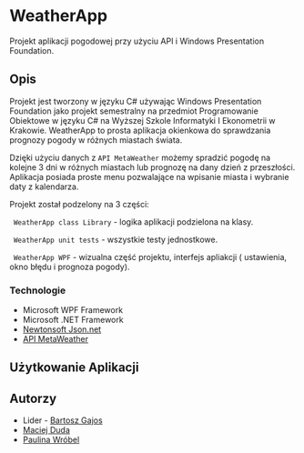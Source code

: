 # WeatherApp

Projekt aplikacji pogodowej przy użyciu API i Windows Presentation Foundation.

## Opis

Projekt jest tworzony w języku C# używając Windows Presentation Foundation jako projekt semestralny na przedmiot Programowanie Obiektowe w języku C# na Wyższej Szkole Informatyki I Ekonometrii w Krakowie. WeatherApp to prosta aplikacja okienkowa do sprawdzania prognozy pogody w różnych miastach świata.

Dzięki użyciu danych z `API MetaWeather` możemy spradzić pogodę na kolejne 3 dni w różnych miastach lub prognozę na dany dzień z przeszłości. Aplikacja posiada proste menu pozwalające na wpisanie miasta i wybranie daty z kalendarza. 

Projekt został podzelony na 3 części: 

` WeatherApp class Library` - logika aplikacji podzielona na klasy.

` WeatherApp unit tests` - wszystkie testy jednostkowe.

` WeatherApp WPF` -  wizualna część projektu, interfejs apliakcji ( ustawienia, okno błędu i prognoza pogody).

### Technologie

* Microsoft WPF Framework 
* Microsoft .NET Framework 
* [Newtonsoft Json.net](https://www.newtonsoft.com/json)
* [API MetaWeather](https://www.metaweather.com/api/)

## Użytkowanie Aplikacji


## Autorzy

* Lider - [Bartosz Gajos](https://github.com/Baartooo)
* [Maciej Duda](https://github.com/dudamaciej)
* [Paulina Wróbel](https://github.com/wrobel12)




